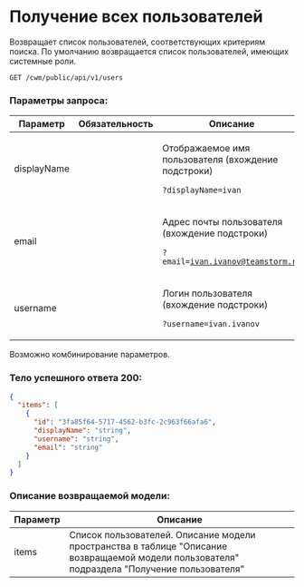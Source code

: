 # Получение всех пользователей

Возвращает список пользователей, соответствующих критериям поиска. По умолчанию возвращается список пользователей, имеющих системные роли.

`GET /cwm/public/api/v1/users`

### Параметры запроса:

| Параметр    | Обязательность | Описание                                                                                                 |
| ----------- | -------------- | -------------------------------------------------------------------------------------------------------- |
| displayName |                | <p>Отображаемое имя пользователя (вхождение подстроки)</p><p><code>?displayName=ivan</code></p>          |
| email       |                | <p>Адрес почты пользователя (вхождение подстроки)</p><p><code>?email=ivan.ivanov@teamstorm.ru</code></p> |
| username    |                | <p>Логин пользователя (вхождение подстроки)</p><p><code>?username=ivan.ivanov</code></p>                 |

&#x20;Возможно комбинирование параметров.

### Тело успешного ответа 200:

```json
{
  "items": [
    {
      "id": "3fa85f64-5717-4562-b3fc-2c963f66afa6",
      "displayName": "string",
      "username": "string",
      "email": "string"
    }
  ]
}
```

### Описание возвращаемой модели:

| Параметр | Описание                                                                                                                                     |
| -------- | -------------------------------------------------------------------------------------------------------------------------------------------- |
| items    | Список пользователей. Описание модели пространства в таблице "Описание возвращаемой модели пользователя" подраздела "Получение пользователя" |
